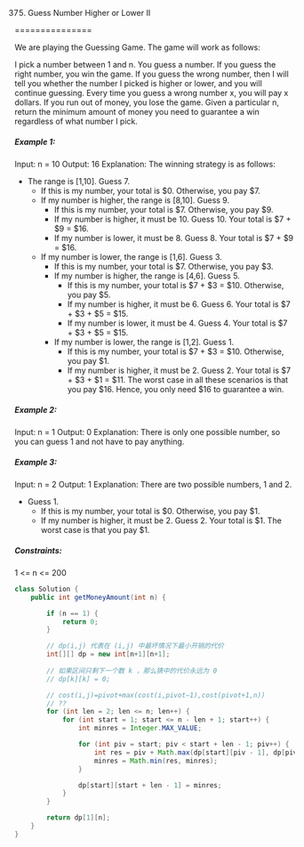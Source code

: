 375. Guess Number Higher or Lower II

===============

We are playing the Guessing Game. The game will work as follows:

I pick a number between 1 and n.
You guess a number.
If you guess the right number, you win the game.
If you guess the wrong number, then I will tell you whether the number I picked is higher or lower, and you will continue guessing.
Every time you guess a wrong number x, you will pay x dollars. If you run out of money, you lose the game.
Given a particular n, return the minimum amount of money you need to guarantee a win regardless of what number I pick.

##### Example 1:

Input: n = 10
Output: 16
Explanation: The winning strategy is as follows:

- The range is [1,10]. Guess 7.
    - If this is my number, your total is $0. Otherwise, you pay $7.
    - If my number is higher, the range is [8,10]. Guess 9.
        - If this is my number, your total is $7. Otherwise, you pay $9.
        - If my number is higher, it must be 10. Guess 10. Your total is $7 + $9 = $16.
        - If my number is lower, it must be 8. Guess 8. Your total is $7 + $9 = $16.
    - If my number is lower, the range is [1,6]. Guess 3.
        - If this is my number, your total is $7. Otherwise, you pay $3.
        - If my number is higher, the range is [4,6]. Guess 5.
            - If this is my number, your total is $7 + $3 = $10. Otherwise, you pay $5.
            - If my number is higher, it must be 6. Guess 6. Your total is $7 + $3 + $5 = $15.
            - If my number is lower, it must be 4. Guess 4. Your total is $7 + $3 + $5 = $15.
        - If my number is lower, the range is [1,2]. Guess 1.
            - If this is my number, your total is $7 + $3 = $10. Otherwise, you pay $1.
            - If my number is higher, it must be 2. Guess 2. Your total is $7 + $3 + $1 = $11.
            The worst case in all these scenarios is that you pay $16. Hence, you only need $16 to guarantee a win.

##### Example 2:

Input: n = 1
Output: 0
Explanation: There is only one possible number, so you can guess 1 and not have to pay anything.

##### Example 3:

Input: n = 2
Output: 1
Explanation: There are two possible numbers, 1 and 2.
- Guess 1.
    - If this is my number, your total is $0. Otherwise, you pay $1.
    - If my number is higher, it must be 2. Guess 2. Your total is $1.
    The worst case is that you pay $1.

##### Constraints:

1 <= n <= 200

```java
class Solution {
    public int getMoneyAmount(int n) {

        if (n == 1) {
            return 0;
        }

        // dp(i,j) 代表在 (i,j) 中最坏情况下最小开销的代价
        int[][] dp = new int[n+1][n+1];
        
        // 如果区间只剩下一个数 k ，那么猜中的代价永远为 0
        // dp[k][k] = 0;

        // cost(i,j)=pivot+max(cost(i,pivot−1),cost(pivot+1,n))
        // ??
        for (int len = 2; len <= n; len++) {
            for (int start = 1; start <= n - len + 1; start++) {
                int minres = Integer.MAX_VALUE;

                for (int piv = start; piv < start + len - 1; piv++) {
                    int res = piv + Math.max(dp[start][piv - 1], dp[piv + 1][start + len - 1]);
                    minres = Math.min(res, minres);
                }

                dp[start][start + len - 1] = minres;
            }
        }

        return dp[1][n];
    }
}
```


